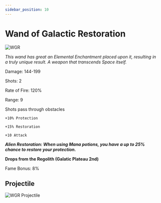 ```yaml
---
sidebar_position: 10
---
```


# Wand of Galactic Restoration

![WGR](https://vwiki.valorserver.com/api/item/picture/wand%20of%20galactic%20restoration)

<i>This wand has great an Elemental Enchantment placed upon it, resulting in a truly unique result. A weapon that transcends Space itself.</i>

Damage: 144-199

Shots: 2

Rate of Fire: 120%

Range: 9

Shots pass through obstacles

    +10% Protection
    
    +15% Restoration
    
    +10 Attack

***Alien Restoration: When using Mana potions, you have a up to 25% chance to restore your protection.***

**Drops from the Regolith (Galatic Plateau 2nd)**

Fame Bonus: 8%
 
## Projectile

![WGR Projectile](https://cdn.discordapp.com/attachments/953134990428868629/997619543813914725/galacticrestoration.gif)
